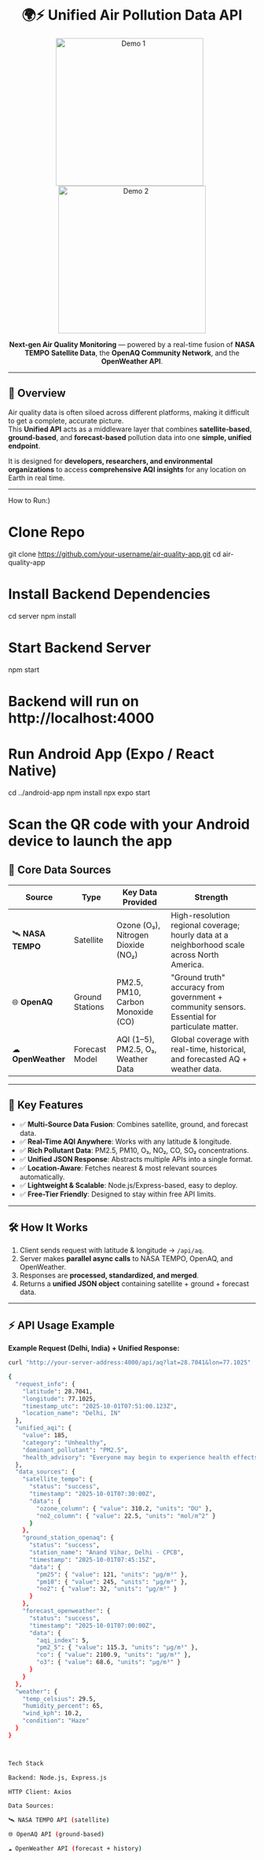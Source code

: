 <h1 align="center">🌍⚡ Unified Air Pollution Data API</h1>

<p align="center">
<img src="Demo1.jpeg" alt="Demo 1" width="300" style="margin-right:10px"/>
<img src="Demo2.jpeg" alt="Demo 2" width="300"/>
</p>

<p align="center">
<strong>Next-gen Air Quality Monitoring</strong> — powered by a real-time fusion of <strong>NASA TEMPO Satellite Data</strong>, the <strong>OpenAQ Community Network</strong>, and the <strong>OpenWeather API</strong>.
</p>

---




## 📌 Overview  
Air quality data is often siloed across different platforms, making it difficult to get a complete, accurate picture.  
This **Unified API** acts as a middleware layer that combines **satellite-based**, **ground-based**, and **forecast-based** pollution data into one **simple, unified endpoint**.  

It is designed for **developers, researchers, and environmental organizations** to access **comprehensive AQI insights** for any location on Earth in real time.  

---



How to Run:)

# Clone Repo
git clone https://github.com/your-username/air-quality-app.git
cd air-quality-app

# Install Backend Dependencies
cd server
npm install

# Start Backend Server
npm start
# Backend will run on http://localhost:4000

# Run Android App (Expo / React Native)
cd ../android-app
npm install
npx expo start
# Scan the QR code with your Android device to launch the app




## 🔬 Core Data Sources  

| Source          | Type           | Key Data Provided                           | Strength                                                                 |
|-----------------|---------------|---------------------------------------------|--------------------------------------------------------------------------|
| 🛰 **NASA TEMPO**   | Satellite      | Ozone (O₃), Nitrogen Dioxide (NO₂)           | High-resolution regional coverage; hourly data at a neighborhood scale across North America. |
| 🌐 **OpenAQ**      | Ground Stations | PM2.5, PM10, Carbon Monoxide (CO)            | "Ground truth" accuracy from government + community sensors. Essential for particulate matter. |
| ☁ **OpenWeather** | Forecast Model | AQI (1–5), PM2.5, O₃, Weather Data           | Global coverage with real-time, historical, and forecasted AQ + weather data. |

---

## 🚀 Key Features  
- ✅ **Multi-Source Data Fusion**: Combines satellite, ground, and forecast data.  
- ✅ **Real-Time AQI Anywhere**: Works with any latitude & longitude.  
- ✅ **Rich Pollutant Data**: PM2.5, PM10, O₃, NO₂, CO, SO₂ concentrations.  
- ✅ **Unified JSON Response**: Abstracts multiple APIs into a single format.  
- ✅ **Location-Aware**: Fetches nearest & most relevant sources automatically.  
- ✅ **Lightweight & Scalable**: Node.js/Express-based, easy to deploy.  
- ✅ **Free-Tier Friendly**: Designed to stay within free API limits.  

---

## 🛠️ How It Works  

1. Client sends request with latitude & longitude → `/api/aq`.  
2. Server makes **parallel async calls** to NASA TEMPO, OpenAQ, and OpenWeather.  
3. Responses are **processed, standardized, and merged**.  
4. Returns a **unified JSON object** containing satellite + ground + forecast data.  

---

## ⚡ API Usage Example  

**Example Request (Delhi, India) + Unified Response:**  

```bash
curl "http://your-server-address:4000/api/aq?lat=28.7041&lon=77.1025"

{
  "request_info": {
    "latitude": 28.7041,
    "longitude": 77.1025,
    "timestamp_utc": "2025-10-01T07:51:00.123Z",
    "location_name": "Delhi, IN"
  },
  "unified_aqi": {
    "value": 185,
    "category": "Unhealthy",
    "dominant_pollutant": "PM2.5",
    "health_advisory": "Everyone may begin to experience health effects; members of sensitive groups may experience more serious health effects."
  },
  "data_sources": {
    "satellite_tempo": {
      "status": "success",
      "timestamp": "2025-10-01T07:30:00Z",
      "data": {
        "ozone_column": { "value": 310.2, "units": "DU" },
        "no2_column": { "value": 22.5, "units": "mol/m^2" }
      }
    },
    "ground_station_openaq": {
      "status": "success",
      "station_name": "Anand Vihar, Delhi - CPCB",
      "timestamp": "2025-10-01T07:45:15Z",
      "data": {
        "pm25": { "value": 121, "units": "µg/m³" },
        "pm10": { "value": 245, "units": "µg/m³" },
        "no2": { "value": 32, "units": "µg/m³" }
      }
    },
    "forecast_openweather": {
      "status": "success",
      "timestamp": "2025-10-01T07:00:00Z",
      "data": {
        "aqi_index": 5,
        "pm2_5": { "value": 115.3, "units": "µg/m³" },
        "co": { "value": 2100.9, "units": "µg/m³" },
        "o3": { "value": 68.6, "units": "µg/m³" }
      }
    }
  },
  "weather": {
    "temp_celsius": 29.5,
    "humidity_percent": 65,
    "wind_kph": 10.2,
    "condition": "Haze"
  }
}



Tech Stack

Backend: Node.js, Express.js

HTTP Client: Axios

Data Sources:

🛰 NASA TEMPO API (satellite)

🌐 OpenAQ API (ground-based)

☁ OpenWeather API (forecast + history)
